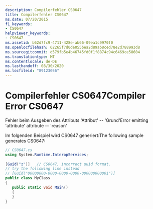 ```yaml
---
description: Compilerfehler CS0647
title: Compilerfehler CS0647
ms.date: 07/20/2015
f1_keywords:
- CS0647
helpviewer_keywords:
- CS0647
ms.assetid: b62d7fc9-4711-428e-ab66-09ea1c9970f0
ms.openlocfilehash: 62265f7d0de055bea2d89ab8ced78e2d788993d8
ms.sourcegitcommit: d579fb5e4b46745fd0f1f8874c94c6469ce58604
ms.translationtype: MT
ms.contentlocale: de-DE
ms.lasthandoff: 08/30/2020
ms.locfileid: "89123056"
---
```

# <a name="compiler-error-cs0647"></a><span data-ttu-id="97e65-103">Compilerfehler CS0647</span><span class="sxs-lookup"><span data-stu-id="97e65-103">Compiler Error CS0647</span></span>
<span data-ttu-id="97e65-104">Fehler beim Ausgeben des Attributs 'Attribut' -- 'Grund'</span><span class="sxs-lookup"><span data-stu-id="97e65-104">Error emitting 'attribute' attribute -- 'reason'</span></span>  
  
 <span data-ttu-id="97e65-105">Im folgenden Beispiel wird CS0647 generiert:</span><span class="sxs-lookup"><span data-stu-id="97e65-105">The following sample generates CS0647:</span></span>  
  
```csharp  
// CS0647.cs  
using System.Runtime.InteropServices;  
  
[Guid("z")]   // CS0647, incorrect uuid format.  
// try the following line instead  
// [Guid("00000000-0000-0000-0000-000000000001")]  
public class MyClass  
{  
   public static void Main()  
   {  
   }  
}  
```
